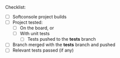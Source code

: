 Checklist:
- [ ] Softconsole project builds
- [ ] Project tested:
  - [ ] On the board, or
  - [ ] With unit tests
    - [ ] Tests pushed to the **tests** branch
- [ ] Branch merged with the **tests** branch and pushed
- [ ] Relevant tests passed (if any)
